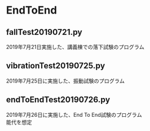 # EndToEnd

## fallTest20190721.py  
2019年7月21日実施した、講義棟での落下試験のプログラム  

## vibrationTest20190725.py  
2019年7月25日に実施した、振動試験のプログラム  

## endToEndTest20190726.py  
2019年7月26日に実施した、End To End試験のプログラム  
能代を想定  
